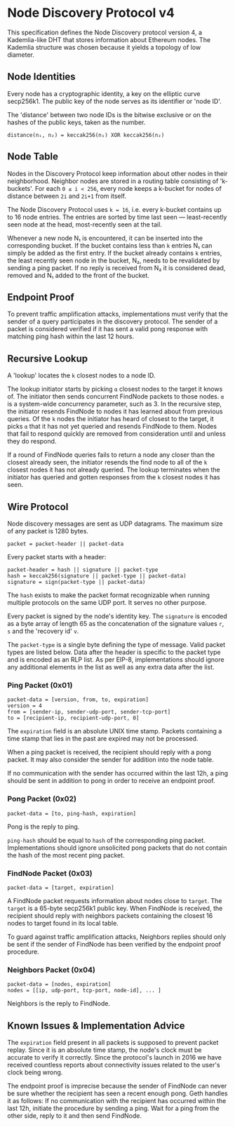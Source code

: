 # Node Discovery Protocol v4

This specification defines the Node Discovery protocol version 4, a Kademlia-like DHT that
stores information about Ethereum nodes. The Kademlia structure was chosen because it
yields a topology of low diameter.

## Node Identities

Every node has a cryptographic identity, a key on the elliptic curve secp256k1. The public
key of the node serves as its identifier or 'node ID'.

The 'distance' between two node IDs is the bitwise exclusive or on the hashes of the
public keys, taken as the number.

```text
distance(n₁, n₂) = keccak256(n₁) XOR keccak256(n₂)
```

## Node Table

Nodes in the Discovery Protocol keep information about other nodes in their neighborhood.
Neighbor nodes are stored in a routing table consisting of 'k-buckets'. For each `0 ≤ i <
256`, every node keeps a k-bucket for nodes of distance between `2i` and `2i+1` from
itself.

The Node Discovery Protocol uses `k = 16`, i.e. every k-bucket contains up to 16 node
entries. The entries are sorted by time last seen — least-recently seen node at the head,
most-recently seen at the tail.

Whenever a new node N₁ is encountered, it can be inserted into the corresponding bucket.
If the bucket contains less than `k` entries N₁ can simply be added as the first entry. If
the bucket already contains `k` entries, the least recently seen node in the bucket, N₂,
needs to be revalidated by sending a ping packet. If no reply is received from N₂ it is
considered dead, removed and N₁ added to the front of the bucket.

## Endpoint Proof

To prevent traffic amplification attacks, implementations must verify that the sender of a
query participates in the discovery protocol. The sender of a packet is considered
verified if it has sent a valid pong response with matching ping hash within the last 12
hours.

## Recursive Lookup

A 'lookup' locates the `k` closest nodes to a node ID.

The lookup initiator starts by picking `α` closest nodes to the target it knows of. The
initiator then sends concurrent FindNode packets to those nodes. `α` is a system-wide
concurrency parameter, such as 3. In the recursive step, the initiator resends FindNode to
nodes it has learned about from previous queries. Of the `k` nodes the initiator has heard
of closest to the target, it picks `α` that it has not yet queried and resends FindNode to
them. Nodes that fail to respond quickly are removed from consideration until and unless
they do respond.

If a round of FindNode queries fails to return a node any closer than the closest already
seen, the initiator resends the find node to all of the `k` closest nodes it has not
already queried. The lookup terminates when the initiator has queried and gotten responses
from the `k` closest nodes it has seen.

## Wire Protocol

Node discovery messages are sent as UDP datagrams. The maximum size of any packet is 1280
bytes.

```text
packet = packet-header || packet-data
```

Every packet starts with a header:

```text
packet-header = hash || signature || packet-type
hash = keccak256(signature || packet-type || packet-data)
signature = sign(packet-type || packet-data)
```

The `hash` exists to make the packet format recognizable when running multiple protocols
on the same UDP port. It serves no other purpose.

Every packet is signed by the node's identity key. The `signature` is encoded as a byte
array of length 65 as the concatenation of the signature values `r`, `s` and the 'recovery
id' `v`.

The `packet-type` is a single byte defining the type of message. Valid packet types are
listed below. Data after the header is specific to the packet type and is encoded as an
RLP list. As per EIP-8, implementations should ignore any additional elements in the list
as well as any extra data after the list.

### Ping Packet (0x01)

```text
packet-data = [version, from, to, expiration]
version = 4
from = [sender-ip, sender-udp-port, sender-tcp-port]
to = [recipient-ip, recipient-udp-port, 0]
```

The `expiration` field is an absolute UNIX time stamp. Packets containing a time stamp
that lies in the past are expired may not be processed.

When a ping packet is received, the recipient should reply with a pong packet. It may also
consider the sender for addition into the node table.

If no communication with the sender has occurred within the last 12h, a ping should be
sent in addition to pong in order to receive an endpoint proof.

### Pong Packet (0x02)

```text
packet-data = [to, ping-hash, expiration]
```

Pong is the reply to ping.

`ping-hash` should be equal to `hash` of the corresponding ping packet. Implementations
should ignore unsolicited pong packets that do not contain the hash of the most recent
ping packet.

### FindNode Packet (0x03)

```text
packet-data = [target, expiration]
```

A FindNode packet requests information about nodes close to `target`. The `target` is a
65-byte secp256k1 public key. When FindNode is received, the recipient should reply with
neighbors packets containing the closest 16 nodes to target found in its local table.

To guard against traffic amplification attacks, Neighbors replies should only be sent if
the sender of FindNode has been verified by the endpoint proof procedure.

### Neighbors Packet (0x04)

```text
packet-data = [nodes, expiration]
nodes = [[ip, udp-port, tcp-port, node-id], ... ]
```

Neighbors is the reply to FindNode.

## Known Issues & Implementation Advice

The `expiration` field present in all packets is supposed to prevent packet replay. Since
it is an absolute time stamp, the node's clock must be accurate to verify it correctly.
Since the protocol's launch in 2016 we have received countless reports about connectivity
issues related to the user's clock being wrong.

The endpoint proof is imprecise because the sender of FindNode can never be sure whether
the recipient has seen a recent enough pong. Geth handles it as follows: If no
communication with the recipient has occurred within the last 12h, initiate the procedure
by sending a ping. Wait for a ping from the other side, reply to it and then send
FindNode.

